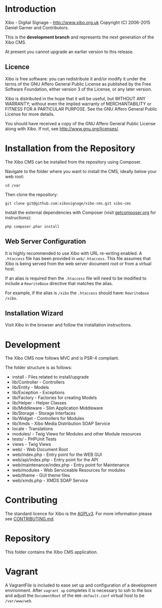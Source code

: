 # Introduction
Xibo - Digital Signage - http://www.xibo.org.uk
Copyright (C) 2006-2015 Daniel Garner and Contributors.

This is the **development branch** and represents the next generation of the Xibo CMS.

At present you cannot upgrade an earlier version to this release.

## Licence
Xibo is free software: you can redistribute it and/or modify
it under the terms of the GNU Affero General Public License as published by
the Free Software Foundation, either version 3 of the License, or
any later version. 

Xibo is distributed in the hope that it will be useful,
but WITHOUT ANY WARRANTY; without even the implied warranty of
MERCHANTABILITY or FITNESS FOR A PARTICULAR PURPOSE.  See the
GNU Affero General Public License for more details.

You should have received a copy of the GNU Affero General Public License
along with Xibo.  If not, see <http://www.gnu.org/licenses/>. 

# Installation from the Repository
The Xibo CMS can be installed from the repository using Composer.

Navigate to the folder where you want to install the CMS, ideally below your web root:

```
cd /var
```

Then clone the repository:

```
git clone git@github.com:xibosignage/xibo-cms.git xibo-cms
```

Install the external dependencies with Composer (visit [getcomposer.org](http://getcomposer.org) for instructions):

```
php composer.phar install
```

## Web Server Configuration
It is highly recommended to use Xibo with URL re-writing enabled. A `.htaccess` file has been provided in `web/.htaccess`.
This file assumes that Xibo is being served from the web server document root or from a virtual host.

If an alias is required then the `.htaccess` file will need to be modified to include a `RewriteBase` directive that matches
the alias.

For example, if the alias is `/xibo` the `.htaccess` should have: `RewriteBase /xibo`.

## Installation Wizard
Visit Xibo in the browser and follow the installation instructions.


# Development
The Xibo CMS now follows MVC and is PSR-4 compliant.

The folder structure is as follows:
 
 - install - Files related to install/upgrade
 - lib/Controller - Controllers
 - lib/Entity - Models
 - lib/Exception - Exceptions
 - lib/Factory - Factories for creating Models
 - lib/Helper - Helper Classes
 - lib/Middleware - Slim Application Middleware
 - lib/Storage - Storage Interfaces
 - lib/Widget - Controllers for Modules
 - lib/Xmds - Xibo Media Distribution SOAP Service
 - locale - Translations
 - modules/ - Twig Views for Modules and other Module resources
 - tests/ - PHPUnit Tests
 - views - Twig Views
 - web/ - Web Document Root
 - web/index.php - Entry point for the WEB GUI
 - web/api/index.php - Entry point for the API
 - web/maintenance/index.php - Entry point for Maintenance
 - web/modules - Web Serviceable Resources for modules
 - web/theme - GUI theme files
 - web/xmds.php - XMDS SOAP Service

# Contributing
The standard licence for Xibo is the [AGPLv3](LICENSE). For more information please see [CONTRIBUTING.md](CONTRIBUTING.md).

# Repository
This folder contains the Xibo CMS application.

# Vagrant
A VagrantFile is included to ease set up and configuration of a development environment. After `vagrant up` completes 
it is necessary to ssh to the box and adjust the `DocumentRoot` of the `000-default.conf` virtual host to be `/var/www/web`. 
